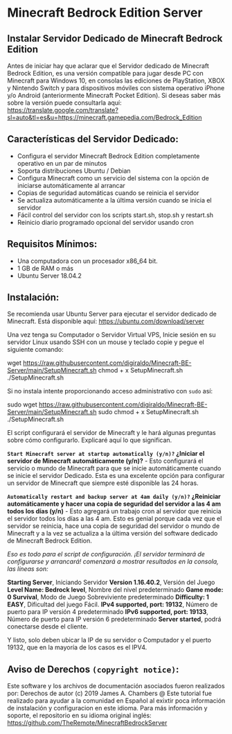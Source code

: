 # Minecraft Bedrock Edition Server

## Instalar Servidor Dedicado de Minecraft Bedrock Edition

Antes de iniciar hay que aclarar que el Servidor dedicado de Minecraft Bedrock Edition, es una versión compatible para jugar desde PC con Minecraft para Windows 10, en consolas las ediciones de PlayStation, XBOX y Nintendo Switch y para dispositivos móviles con sistema operativo iPhone y/o Android (anteriormente Minecraft Pocket Edition). Si deseas saber más sobre la versión puede consultarla aquí: https://translate.google.com/translate?sl=auto&tl=es&u=https://minecraft.gamepedia.com/Bedrock_Edition

## Características del Servidor Dedicado:
* Configura el servidor Minecraft Bedrock Edition completamente operativo en un par de minutos
* Soporta distribuciones Ubuntu / Debian
* Configura Minecraft como un servicio del sistema con la opción de iniciarse automáticamente al arrancar
* Copias de seguridad automáticas cuando se reinicia el servidor
* Se actualiza automáticamente a la última versión cuando se inicia el servidor
* Fácil control del servidor con los scripts start.sh, stop.sh y restart.sh
* Reinicio diario programado opcional del servidor usando cron

## Requisitos Mínimos:
* Una computadora con un procesador x86_64 bit.
* 1 GB de RAM o más
* Ubuntu Server 18.04.2

## Instalación:

Se recomienda usar Ubuntu Server para ejecutar el servidor dedicado de Minecraft. Está disponible aquí: https://ubuntu.com/download/server

Una vez tenga su Computador o Servidor Virtual VPS, Inicie sesión en su servidor Linux usando SSH con un mouse y teclado copie y pegue el siguiente comando:

wget https://raw.githubusercontent.com/digiraldo/Minecraft-BE-Server/main/SetupMinecraft.sh
chmod + x SetupMinecraft.sh
./SetupMinecraft.sh

Si no instala intente proporcionando acceso administrativo con `sudo` así:

sudo wget https://raw.githubusercontent.com/digiraldo/Minecraft-BE-Server/main/SetupMinecraft.sh
sudo chmod + x SetupMinecraft.sh
./SetupMinecraft.sh

El script configurará el servidor de Minecraft y le hará algunas preguntas sobre cómo configurarlo. Explicaré aquí lo que significan.

**`Start Minecraft server at startup automatically (y/n)?` ¿Iniciar el servidor de Minecraft automáticamente (y/n)?** - Esto configurará el servicio o mundo de Minecraft para que se inicie automáticamente cuando se inicie el servidor Dedicado. Esta es una excelente opción para configurar un servidor de Minecraft que siempre esté disponible las 24 horas.

**`Automatically restart and backup server at 4am daily (y/n)?` ¿Reiniciar automáticamente y hacer una copia de seguridad del servidor a las 4 am todos los días (y/n)** - Esto agregará un trabajo cron al servidor que reinicia el servidor todos los días a las 4 am. Esto es genial porque cada vez que el servidor se reinicia, hace una copia de seguridad del servidor o mundo de Minecraft y a la vez se actualiza a la última versión del software dedicado de Minecraft Bedrock Edition.


*Eso es todo para el script de configuración. ¡El servidor terminará de configurarse y arrancará! comenzará a mostrar resultados en la consola, las líneas son:*

**Starting Server**, Iniciando Servidor
**Version 1.16.40.2**, Versión del Juego
**Level Name: Bedrock level**, Nombre del nivel predeterminado
**Game mode: 0 Survival**, Modo de Juego Sobreviviente predeterminado
**Difficulty: 1 EASY**, Dificultad del juego Fácil.
**IPv4 supported, port: 19132**, Número de puerto para IP versión 4 predeterminado
**IPv6 supported, port: 19133**, Número de puerto para IP versión 6 predeterminado
**Server started**, podrá conectarse desde el cliente.

Y listo, solo deben ubicar la IP de su servidor o Computador y el puerto 19132, que en la mayoría de los casos es el IPV4.


## Aviso de Derechos `(copyright notice)`:
Este software y los archivos de documentación asociados fueron realizados por:
Derechos de autor (c) 2019 James A. Chambers @
Este tutorial fue realizado para ayudar a la comunidad en Español al exixtir poca información de instalación y configuracion en este idioma. Para más información y soporte, el repositorio en su idioma original inglés: https://github.com/TheRemote/MinecraftBedrockServer
